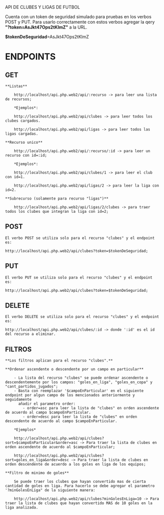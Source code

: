 API DE CLUBES Y LIGAS DE FUTBOL

Cuenta con un token de seguridad simulado para pruebas en los verbos POST y PUT. Para usarlo correctamente con estos verbos
agregar la qery **"?token=AsJkt47Ops2tKlmZ"** a la URL.

**$tokenDeSeguridad**=AsJkt47Ops2tKlmZ


# ENDPOINTS

## GET
    **Listas**

        http://localhost/api.php.web2/api/:recurso -> para leer una lista de recursos;

        *Ejemplos*:

        http://localhost/api.php.web2/api/clubes -> para leer todos los clubes cargados.

        http://localhost/api.php.web2/api/ligas -> para leer todos las ligas cargadas.

    **Recurso unico**

        http://localhost/api.php.web2/api/:recurso/:id -> para leer un recurso con id=:id;

        *Ejemplos*:

        http://localhost/api.php.web2/api/clubes/1 -> para leer el club con id=1.

        http://localhost/api.php.web2/api/ligas/2 -> para leer la liga con id=2.

    **Subrecurso (solamente para recurso "ligas")**

        http://localhost/api.php.web2/api/ligas/2/clubes -> para traer todos los clubes que integran la liga con id=2;

## POST

    El verbo POST se utiliza solo para el recurso "clubes" y el endpoint es:

    http://localhost/api.php.web2/api/clubes?token=$tokenDeSeguridad;

## PUT

    El verbo PUT se utiliza solo para el recurso "clubes" y el endpoint es:

    http://localhost/api.php.web2/api/clubes?token=$tokenDeSeguridad;

## DELETE

    El verbo DELETE se utiliza solo para el recurso "clubes" y el endpoint es:

    http://localhost/api.php.web2/api/clubes/:id -> donde ':id' es el id del recurso a eliminar.

## FILTROS

    **Los filtros aplican para el recurso "clubes".**

    **Ordenar ascendente o descendente por un campo en particular**

        - La lista del recurso "clubes" se puede ordenar ascendente o descendentemente por los campos: "goles_en_liga", "goles_en_copa" y "cant_partidos_jugados";
        - Basta con reemplazar '$campoEnParticular' en el siguiente endpoint por algun campo de los mencionados anteriormente y seguidamente
          añadir el parametro order:
            - order=asc para leer la lista de "clubes" en orden ascendente de acuerdo al campo $campoEnParticular.
            - order=desc para leer la lista de "clubes" en orden descendente de acuerdo al campo $campoEnParticular.

        *Ejemplos*

        http://localhost/api.php.web2/api/clubes?sort=$campoEnParticular&order=asc -> Para traer la lista de clubes en orden ascendente de acuerdo al $campoEnParticular;

        http://localhost/api.php.web2/api/clubes?sort=goles_en_liga&order=desc -> Para traer la lista de clubes en orden descendente de acuerdo a los goles en liga de los equipos;

    **Filtro de minimo de goles**

        Se puede traer los clubes que hayan convertido mas de cierta cantidad de goles en liga. Para hacerlo se debe agregar el parametro '?minGolesEnLiga" de la siguiente manera:

        http://localhost/api.php.web2/api/clubes?minGolesEnLiga=10 -> Para traer la lista de clubes que hayan convertido MAS de 10 goles en la liga analizada.










